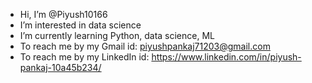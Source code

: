 - Hi, I’m @Piyush10166
- I’m interested in data science
- I’m currently learning Python, data science, ML
- To reach me by my Gmail id: piyushpankaj71203@gmail.com
- To reach me by my LinkedIn id: https://www.linkedin.com/in/piyush-pankaj-10a45b234/

<!---
Piyush10166/Piyush10166 is a ✨ special ✨ repository because its `README.md` (this file) appears on your GitHub profile.
You can click the Preview link to take a look at your changes.
--->
